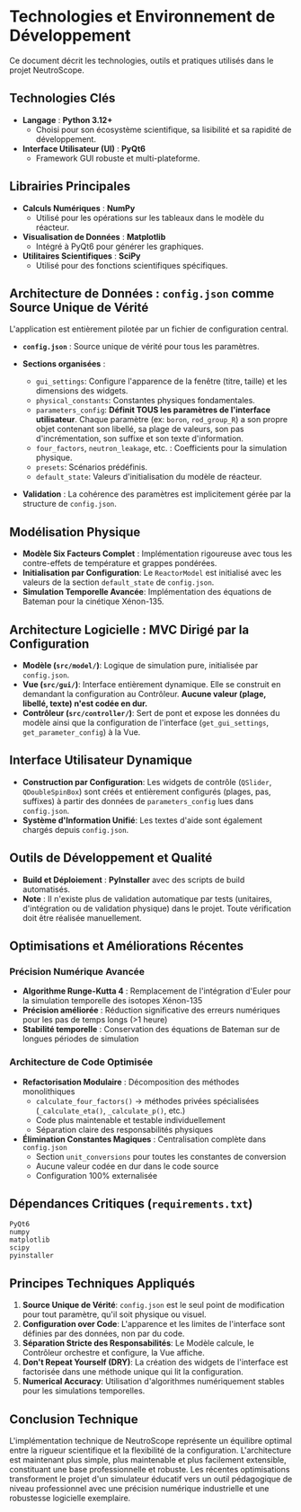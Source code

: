 # Technologies et Environnement de Développement

Ce document décrit les technologies, outils et pratiques utilisés dans le projet NeutroScope.

## Technologies Clés

-   **Langage** : **Python 3.12+**
    -   Choisi pour son écosystème scientifique, sa lisibilité et sa rapidité de développement.
-   **Interface Utilisateur (UI)** : **PyQt6**
    -   Framework GUI robuste et multi-plateforme.

## Librairies Principales

-   **Calculs Numériques** : **NumPy**
    -   Utilisé pour les opérations sur les tableaux dans le modèle du réacteur.
-   **Visualisation de Données** : **Matplotlib**
    -   Intégré à PyQt6 pour générer les graphiques.
-   **Utilitaires Scientifiques** : **SciPy**
    -   Utilisé pour des fonctions scientifiques spécifiques.

## Architecture de Données : `config.json` comme Source Unique de Vérité

L'application est entièrement pilotée par un fichier de configuration central.

-   **`config.json`** : Source unique de vérité pour tous les paramètres.
-   **Sections organisées** :
    - `gui_settings`: Configure l'apparence de la fenêtre (titre, taille) et les dimensions des widgets.
    - `physical_constants`: Constantes physiques fondamentales.
    - `parameters_config`: **Définit TOUS les paramètres de l'interface utilisateur**. Chaque paramètre (ex: `boron`, `rod_group_R`) a son propre objet contenant son libellé, sa plage de valeurs, son pas d'incrémentation, son suffixe et son texte d'information.
    - `four_factors`, `neutron_leakage`, etc. : Coefficients pour la simulation physique.
    - `presets`: Scénarios prédéfinis.
    - `default_state`: Valeurs d'initialisation du modèle de réacteur.

-   **Validation** : La cohérence des paramètres est implicitement gérée par la structure de `config.json`.

## Modélisation Physique

-   **Modèle Six Facteurs Complet** : Implémentation rigoureuse avec tous les contre-effets de température et grappes pondérées.
-   **Initialisation par Configuration**: Le `ReactorModel` est initialisé avec les valeurs de la section `default_state` de `config.json`.
-   **Simulation Temporelle Avancée**: Implémentation des équations de Bateman pour la cinétique Xénon-135.

## Architecture Logicielle : MVC Dirigé par la Configuration

-   **Modèle (`src/model/`)**: Logique de simulation pure, initialisée par `config.json`.
-   **Vue (`src/gui/`)**: Interface entièrement dynamique. Elle se construit en demandant la configuration au Contrôleur. **Aucune valeur (plage, libellé, texte) n'est codée en dur.**
-   **Contrôleur (`src/controller/`)**: Sert de pont et expose les données du modèle ainsi que la configuration de l'interface (`get_gui_settings`, `get_parameter_config`) à la Vue.

## Interface Utilisateur Dynamique

-   **Construction par Configuration**: Les widgets de contrôle (`QSlider`, `QDoubleSpinBox`) sont créés et entièrement configurés (plages, pas, suffixes) à partir des données de `parameters_config` lues dans `config.json`.
-   **Système d'Information Unifié**: Les textes d'aide sont également chargés depuis `config.json`.

## Outils de Développement et Qualité

-   **Build et Déploiement** : **PyInstaller** avec des scripts de build automatisés.
-   **Note** : Il n'existe plus de validation automatique par tests (unitaires, d'intégration ou de validation physique) dans le projet. Toute vérification doit être réalisée manuellement.

## Optimisations et Améliorations Récentes

### **Précision Numérique Avancée**
-   **Algorithme Runge-Kutta 4** : Remplacement de l'intégration d'Euler pour la simulation temporelle des isotopes Xénon-135
-   **Précision améliorée** : Réduction significative des erreurs numériques pour les pas de temps longs (>1 heure)
-   **Stabilité temporelle** : Conservation des équations de Bateman sur de longues périodes de simulation

### **Architecture de Code Optimisée**
-   **Refactorisation Modulaire** : Décomposition des méthodes monolithiques
    - `calculate_four_factors()` → méthodes privées spécialisées (`_calculate_eta()`, `_calculate_p()`, etc.)
    - Code plus maintenable et testable individuellement
    - Séparation claire des responsabilités physiques
-   **Élimination Constantes Magiques** : Centralisation complète dans `config.json`
    - Section `unit_conversions` pour toutes les constantes de conversion
    - Aucune valeur codée en dur dans le code source
    - Configuration 100% externalisée

## Dépendances Critiques (`requirements.txt`)
```
PyQt6
numpy
matplotlib
scipy
pyinstaller
```

## Principes Techniques Appliqués

1.  **Source Unique de Vérité**: `config.json` est le seul point de modification pour tout paramètre, qu'il soit physique ou visuel.
2.  **Configuration over Code**: L'apparence et les limites de l'interface sont définies par des données, non par du code.
3.  **Séparation Stricte des Responsabilités**: Le Modèle calcule, le Contrôleur orchestre et configure, la Vue affiche.
4.  **Don't Repeat Yourself (DRY)**: La création des widgets de l'interface est factorisée dans une méthode unique qui lit la configuration.
5.  **Numerical Accuracy**: Utilisation d'algorithmes numériquement stables pour les simulations temporelles.

## Conclusion Technique

L'implémentation technique de NeutroScope représente un équilibre optimal entre la rigueur scientifique et la flexibilité de la configuration. L'architecture est maintenant plus simple, plus maintenable et plus facilement extensible, constituant une base professionnelle et robuste. Les récentes optimisations transforment le projet d'un simulateur éducatif vers un outil pédagogique de niveau professionnel avec une précision numérique industrielle et une robustesse logicielle exemplaire. 